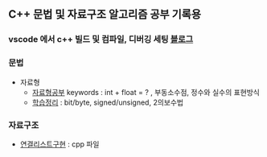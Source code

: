 ## C++ 문법 및 자료구조 알고리즘 공부 기록용

### vscode 에서 c++ 빌드 및 컴파일, 디버깅 세팅 [블로그](https://basiclike.tistory.com/360)

### 문법

- 자료형
    - [자료형공부](./basic/main.cpp)  keywords : int + float = ? , 부동소수점, 정수와 실수의 표현방식
    - [학습정리](https://blog.naver.com/beatspermymind/223571398078)  : bit/byte, signed/unsigned, 2의보수법


### 자료구조

- [연결리스트구현](./data_algo/CLinkedList.h)  : cpp 파일

